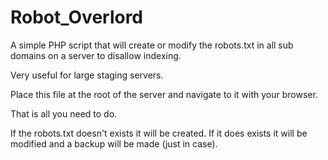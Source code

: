 # Robot_Overlord
A simple PHP script that will create or modify the robots.txt in all sub domains on a server to disallow indexing.

Very useful for large staging servers.

Place this file at the root of the server and navigate to it with your browser.

That is all you need to do.

If the robots.txt doesn't exists it will be created. If it does exists it will be modified and a backup will be made (just in case).
